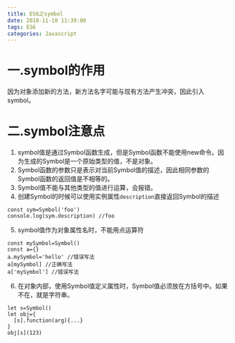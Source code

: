 ```yaml
---
title: ES6之symbol
date: 2018-11-18 11:39:00
tags: ES6
categories: Javascript
---
```

# 一.symbol的作用
因为对象添加新的方法，新方法名字可能与现有方法产生冲突，因此引入symbol。

# 二.symbol注意点
1. symbol值是通过Symbol函数生成，但是Symbol函数不能使用new命令。因为生成的Symbol是一个原始类型的值，不是对象。
2. Symbol函数的参数只是表示对当前Symbol值的描述，因此相同参数的Symbol函数的返回值是不相等的。
3. Symbol值不能与其他类型的值进行运算，会报错。
4. 创建Symbol的时候可以使用实例属性`description`直接返回Symbol的描述
```
const sym=Symbol('foo')
console.log(sym.description) //foo
```
5. symbol值作为对象属性名时，不能用点运算符
```
const mySymbol=Symbol()
const a={}
a.mySymbol='hello' //错误写法
a[mySymbol] //正确写法
a['mySymbol'] //错误写法
```
6. 在对象内部，使用Symbol值定义属性时，Symbol值必须放在方括号中。如果不在，就是字符串。
```
let s=Symbol()
let obj={
  [s].function(arg){...}
}
obj[s](123)
```